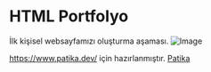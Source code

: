 # HTML Portfolyo
İlk kişisel websayfamızı oluşturma aşaması.
![Image](asdd.PNG)

https://www.patika.dev/ için hazırlanmıştır.
[Patika](https://www.patika.dev/ )
